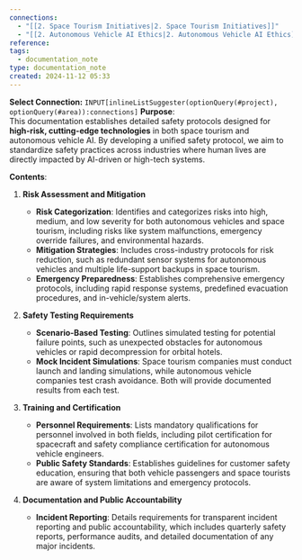 ```yaml
---
connections:
  - "[[2. Space Tourism Initiatives|2. Space Tourism Initiatives]]"
  - "[[2. Autonomous Vehicle AI Ethics|2. Autonomous Vehicle AI Ethics]]"
reference: 
tags:
  - documentation_note
type: documentation_note
created: 2024-11-12 05:33
---
```

**Select Connection:** `INPUT[inlineListSuggester(optionQuery(#project), optionQuery(#area)):connections]` 
**Purpose**:  
This documentation establishes detailed safety protocols designed for **high-risk, cutting-edge technologies** in both space tourism and autonomous vehicle AI. By developing a unified safety protocol, we aim to standardize safety practices across industries where human lives are directly impacted by AI-driven or high-tech systems.

**Contents**:

1. **Risk Assessment and Mitigation**
    
    - **Risk Categorization**: Identifies and categorizes risks into high, medium, and low severity for both autonomous vehicles and space tourism, including risks like system malfunctions, emergency override failures, and environmental hazards.
    - **Mitigation Strategies**: Includes cross-industry protocols for risk reduction, such as redundant sensor systems for autonomous vehicles and multiple life-support backups in space tourism.
    - **Emergency Preparedness**: Establishes comprehensive emergency protocols, including rapid response systems, predefined evacuation procedures, and in-vehicle/system alerts.
2. **Safety Testing Requirements**
    
    - **Scenario-Based Testing**: Outlines simulated testing for potential failure points, such as unexpected obstacles for autonomous vehicles or rapid decompression for orbital hotels.
    - **Mock Incident Simulations**: Space tourism companies must conduct launch and landing simulations, while autonomous vehicle companies test crash avoidance. Both will provide documented results from each test.
3. **Training and Certification**
    
    - **Personnel Requirements**: Lists mandatory qualifications for personnel involved in both fields, including pilot certification for spacecraft and safety compliance certification for autonomous vehicle engineers.
    - **Public Safety Standards**: Establishes guidelines for customer safety education, ensuring that both vehicle passengers and space tourists are aware of system limitations and emergency protocols.
4. **Documentation and Public Accountability**
    
    - **Incident Reporting**: Details requirements for transparent incident reporting and public accountability, which includes quarterly safety reports, performance audits, and detailed documentation of any major incidents.